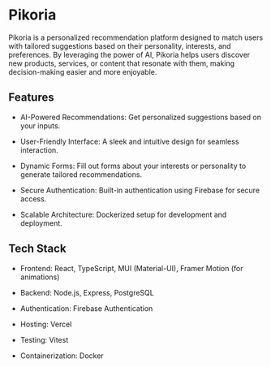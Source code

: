 # Pikoria 

Pikoria is a personalized recommendation platform designed to match users with tailored suggestions based on their personality, interests, and preferences. By leveraging the power of AI, Pikoria helps users discover new products, services, or content that resonate with them, making decision-making easier and more enjoyable.

## Features

 - AI-Powered Recommendations: Get personalized suggestions based on your inputs.

 - User-Friendly Interface: A sleek and intuitive design for seamless interaction.

 - Dynamic Forms: Fill out forms about your interests or personality to generate tailored recommendations.

 - Secure Authentication: Built-in authentication using Firebase for secure access.

 - Scalable Architecture: Dockerized setup for development and deployment.

## Tech Stack

 - Frontend: React, TypeScript, MUI (Material-UI), Framer Motion (for animations)

 - Backend: Node.js, Express, PostgreSQL

 - Authentication: Firebase Authentication

 - Hosting: Vercel

 - Testing: Vitest

 - Containerization: Docker
